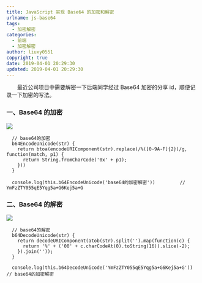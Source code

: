 ```yaml
---
title: JavaScript 实现 Base64 的加密和解密
urlname: js-base64
tags:
  - 加密解密
categories:
  - 前端
  - 加密解密
author: liuxy0551
copyright: true
date: 2019-04-01 20:29:30
updated: 2019-04-01 20:29:30
---
```



&emsp;&emsp;最近公司项目中需要解密一下后端同学经过 Base64 加密的分享 id，顺便记录一下加密的写法。
<!--more-->


### 一、Base64 的加密

![](https://images-hosting.liuxianyu.cn/posts/js-base64/1.png)
```
  // base64的加密
  b64EncodeUnicode(str) {
    return btoa(encodeURIComponent(str).replace(/%([0-9A-F]{2})/g, function(match, p1) {
      return String.fromCharCode('0x' + p1);
    }))
  }

  console.log(this.b64EncodeUnicode('base64的加密解密'))         // YmFzZTY055qE5Yqg5a+G6Kej5a+G
```


### 二、Base64 的解密

![](https://images-hosting.liuxianyu.cn/posts/js-base64/2.png)
```
  // base64的解密
  b64DecodeUnicode(str) {
    return decodeURIComponent(atob(str).split('').map(function(c) {
      return '%' + ('00' + c.charCodeAt(0).toString(16)).slice(-2);
    }).join(''));
  }

  console.log(this.b64DecodeUnicode('YmFzZTY055qE5Yqg5a+G6Kej5a+G'))     // base64的加密解密
```

